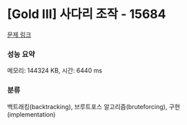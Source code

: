 # [Gold III] 사다리 조작 - 15684 

[문제 링크](https://www.acmicpc.net/problem/15684) 

### 성능 요약

메모리: 144324 KB, 시간: 6440 ms

### 분류

백트래킹(backtracking), 브루트포스 알고리즘(bruteforcing), 구현(implementation)

